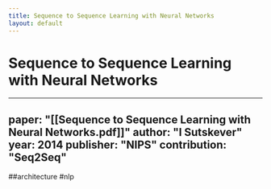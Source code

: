 ```yaml
---
title: Sequence to Sequence Learning with Neural Networks
layout: default
---
```


# Sequence to Sequence Learning with Neural Networks

---
paper: "[[Sequence to Sequence Learning with Neural Networks.pdf]]"
author: "I Sutskever"
year: 2014
publisher: "NIPS"
contribution: "Seq2Seq"
---
##architecture #nlp 